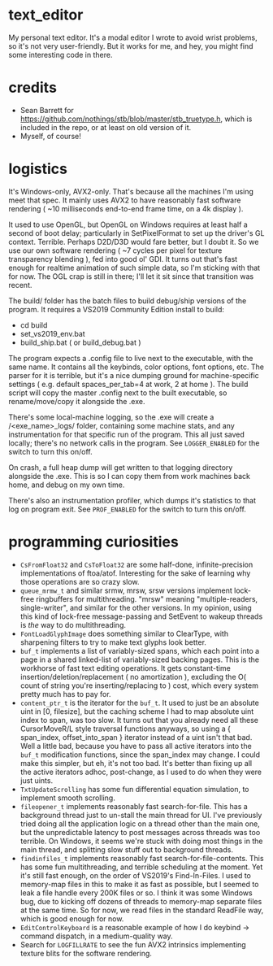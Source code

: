 # text_editor
My personal text editor. It's a modal editor I wrote to avoid wrist problems, so it's not very user-friendly.
But it works for me, and hey, you might find some interesting code in there.

# credits
* Sean Barrett for https://github.com/nothings/stb/blob/master/stb_truetype.h, which is included in the repo, or at least on old version of it.
* Myself, of course!

# logistics
It's Windows-only, AVX2-only. That's because all the machines I'm using meet that spec. 
It mainly uses AVX2 to have reasonably fast software rendering ( ~10 milliseconds end-to-end frame time, on a 4k display ).

It used to use OpenGL, but OpenGL on Windows requires at least half a second of boot delay; particularly in SetPixelFormat to set up the driver's GL context. Terrible.
Perhaps D2D/D3D would fare better, but I doubt it.
So we use our own software rendering ( ~7 cycles per pixel for texture transparency blending ), fed into good ol' GDI. It turns out that's fast enough for realtime animation of such simple data, so I'm sticking with that for now. The OGL crap is still in there; I'll let it sit since that transition was recent.

The build/ folder has the batch files to build debug/ship versions of the program.
It requires a VS2019 Community Edition install to build:
* cd build
* set_vs2019_env.bat
* build_ship.bat ( or build_debug.bat )

The program expects a .config file to live next to the executable, with the same name.
It contains all the keybinds, color options, font options, etc. The parser for it is terrible, but it's a nice dumping ground for machine-specific settings ( e.g. default spaces_per_tab=4 at work, 2 at home ). The build script will copy the master .config next to the built executable, so rename/move/copy it alongside the .exe.

There's some local-machine logging, so the .exe will create a /<exe_name>\_logs/ folder, containing some machine stats, and any instrumentation for that specific run of the program. This all just saved locally; there's no network calls in the program. See ```LOGGER_ENABLED``` for the switch to turn this on/off.

On crash, a full heap dump will get written to that logging directory alongside the .exe. This is so I can copy them from work machines back home, and debug on my own time.

There's also an instrumentation profiler, which dumps it's statistics to that log on program exit. See ```PROF_ENABLED``` for the switch to turn this on/off.

# programming curiosities
* ```CsFromFloat32``` and ```CsToFloat32``` are some half-done, infinite-precision implementations of ftoa/atof. Interesting for the sake of learning why those operations are so crazy slow.
* ```queue_mrmw_t``` and similar srmw, mrsw, srsw versions implement lock-free ringbuffers for multithreading. "mrsw" meaning "multiple-readers, single-writer", and similar for the other versions. In my opinion, using this kind of lock-free message-passing and SetEvent to wakeup threads is _the_ way to do multithreading.
* ```FontLoadGlyphImage``` does something similar to ClearType, with sharpening filters to try to make text glyphs look better.
* ```buf_t``` implements a list of variably-sized spans, which each point into a page in a shared linked-list of variably-sized backing pages. This is the workhorse of fast text editing operations. It gets constant-time insertion/deletion/replacement ( no amortization ), excluding the O( count of string you're inserting/replacing to ) cost, which every system pretty much has to pay for.
* ```content_ptr_t``` is the iterator for the ```buf_t```. It used to just be an absolute uint in \[0, filesize\], but the caching scheme I had to map absolute uint index to span, was too slow. It turns out that you already need all these CursorMoveR/L style traversal functions anyways, so using a { span_index, offset_into_span } iterator instead of a uint isn't that bad. Well a little bad, because you have to pass all active iterators into the ```buf_t``` modification functions, since the span_index may change. I could make this simpler, but eh, it's not too bad. It's better than fixing up all the active iterators adhoc, post-change, as I used to do when they were just uints.
* ```TxtUpdateScrolling``` has some fun differential equation simulation, to implement smooth scrolling.
* ```fileopener_t``` implements reasonably fast search-for-file. This has a background thread just to un-stall the main thread for UI. I've previously tried doing all the application logic on a thread other than the main one, but the unpredictable latency to post messages across threads was too terrible. On Windows, it seems we're stuck with doing most things in the main thread, and splitting slow stuff out to background threads.
* ```findinfiles_t``` implements reasonably fast search-for-file-contents. This has some fun multithreading, and terrible scheduling at the moment. Yet it's still fast enough, on the order of VS2019's Find-In-Files. I used to memory-map files in this to make it as fast as possible, but I seemed to leak a file handle every 200K files or so. I think it was some Windows bug, due to kicking off dozens of threads to memory-map separate files at the same time. So for now, we read files in the standard ReadFile way, which is good enough for now.
* ```EditControlKeyboard``` is a reasonable example of how I do keybind -> command dispatch, in a medium-quality way.
* Search for ```LOGFILLRATE``` to see the fun AVX2 intrinsics implementing texture blits for the software rendering.
